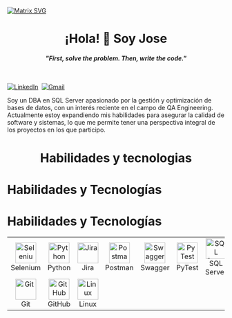   [![Matrix SVG](https://raw.githubusercontent.com/rodrigograca31/rodrigograca31/master/matrix.svg)](https://www.youtube.com/watch?v=SDkAGkd4NLc) 
<p>
  <h1 align="center"><b>¡Hola! 👋 Soy Jose</b></h1>
</p>

<p>
  <h4 align="center"><b><i>"First, solve the problem. Then, write the code."</i></b></h4>
</p>

<br>

<a href="https://www.linkedin.com/in/sameer-memon-0019ab1a9/"><img src="https://img.shields.io/badge/linkedin-%230077B5.svg?&style=for-the-badge&logo=linkedin&logoColor=white" alt="LinkedIn" /></a>&nbsp;
<a href="mailto:memonsameer4@gmail.com@gmail.com?subject=Hello%20Sameer"><img src="https://img.shields.io/badge/gmail-%23D14836.svg?&style=for-the-badge&logo=gmail&logoColor=white" alt="Gmail"/></a>&nbsp;
<!--<a href="https://kkvanonymous.github.io/"><img alt="Website" src="https://img.shields.io/website?style=for-the-badge&up_message=portfolio&url=https%3A%2F%2Fkkvanonymous.github.io%2F"></a>-->
</p>


Soy un DBA en SQL Server apasionado por la gestión y optimización de bases de datos, con un interés reciente en el campo de QA Engineering. Actualmente estoy expandiendo mis habilidades para asegurar la calidad de software y sistemas, lo que me permite tener una perspectiva integral de los proyectos en los que participo.


<h1 align="center"><b>Habilidades y tecnologias</b></h1>

# Habilidades y Tecnologías

# Habilidades y Tecnologías

<table>
  <tr>
    <td align="center" width="96">
      <a href="https://www.selenium.dev/">
        <img src="https://www.selenium.dev/images/selenium_logo_square_green.png" width="48" height="48" alt="Selenium" />
      </a>
      <br>Selenium
    </td>
    <td align="center" width="96">
      <a href="https://www.python.org/">
        <img src="https://www.python.org/static/community_logos/python-logo.png" width="48" height="48" alt="Python" />
      </a>
      <br>Python
    </td>
    <td align="center" width="96">
      <a href="https://www.atlassian.com/software/jira">
        <img src="https://cdn.worldvectorlogo.com/logos/jira-1.svg" width="48" height="48" alt="Jira" />
      </a>
      <br>Jira
    </td>
    <td align="center" width="96">
      <a href="https://www.postman.com/">
        <img src="https://www.vectorlogo.zone/logos/getpostman/getpostman-icon.svg" width="48" height="48" alt="Postman" />
      </a>
      <br>Postman
    </td>
    <td align="center" width="96">
      <a href="https://swagger.io/">
        <img src="https://static1.smartbear.co/swagger/media/assets/images/swagger_logo.svg" width="48" height="48" alt="Swagger" />
      </a>
      <br>Swagger
    </td>
    <td align="center" width="96">
      <a href="https://docs.pytest.org/">
        <img src="https://docs.pytest.org/en/stable/_static/pytest1.png" width="48" height="48" alt="PyTest" />
      </a>
      <br>PyTest
    </td>
    <td align="center" width="96">
      <a href="https://www.microsoft.com/en-us/sql-server/sql-server-2019">
        <img src="https://www.svgrepo.com/show/303229/microsoft-sql-server-logo.svg" width="48" height="48" alt="SQL Server" />
      </a>
      <br>SQL Server
    </td>
  </tr>
  <tr>
    <td align="center" width="96">
      <a href="https://git-scm.com/">
        <img src="https://www.vectorlogo.zone/logos/git-scm/git-scm-icon.svg" width="48" height="48" alt="Git" />
      </a>
      <br>Git
    </td>
    <td align="center" width="96">
      <a href="https://github.com/">
        <img src="https://www.vectorlogo.zone/logos/github/github-icon.svg" width="48" height="48" alt="GitHub" />
      </a>
      <br>GitHub
    </td>
    <td align="center" width="96">
      <a href="https://www.linux.org/">
        <img src="https://www.vectorlogo.zone/logos/linux/linux-icon.svg" width="48" height="48" alt="Linux" />
      </a>
      <br>Linux
    </td>
  
  </tr>
</table>
